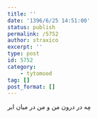 ```yaml
---
title: ''
date: '1396/6/25 14:51:00'
status: publish
permalink: /5752
author: straxico
excerpt: ''
type: post
id: 5752
category:
    - tytomood
tag: []
post_format: []
---
```

‏مِه در درون من و من در میان ابر